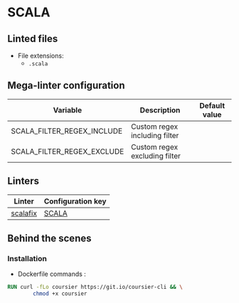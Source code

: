 <!-- markdownlint-disable MD033 MD041 -->
<!-- Generated by .automation/build.py, please do not update manually -->
# SCALA

## Linted files

- File extensions:
  - `.scala`

## Mega-linter configuration

| Variable | Description | Default value |
| ----------------- | -------------- | -------------- |
| SCALA_FILTER_REGEX_INCLUDE | Custom regex including filter |  |
| SCALA_FILTER_REGEX_EXCLUDE | Custom regex excluding filter |  |

## Linters

| Linter | Configuration key |
| ------ | ----------------- |
| [scalafix](https://github.com/nvuillam/mega-linter/tree/master/docs/descriptors/scala_scalafix.md#readme) | [SCALA](https://github.com/nvuillam/mega-linter/tree/master/docs/descriptors/scala_scalafix.md#readme) |

## Behind the scenes

### Installation

- Dockerfile commands :
```dockerfile
RUN curl -fLo coursier https://git.io/coursier-cli && \
        chmod +x coursier

```


